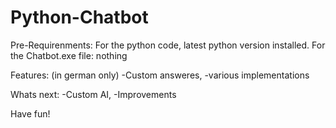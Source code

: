 # Python-Chatbot

Pre-Requirenments: 
For the python code, latest python version installed.
For the Chatbot.exe file: nothing

Features:
(in german only)
-Custom answeres,
-various implementations 

Whats next:
-Custom AI, 
-Improvements 

Have fun!
